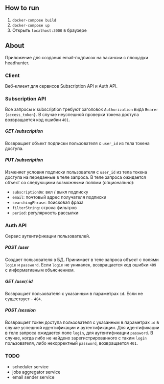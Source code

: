 ## How to run

1. `docker-compose build`
2. `docker-compose up`
3. Открыть `localhost:3000` в браузере

## About

Приложение для создания email-подписок на вакансии с площадки headhunter.

### Client

Веб-клиент для сервисов Subscription API и Auth API.

### Subscription API

Все запросы к subscription требуют заголовок `Authorization` вида `Bearer {access_token}`. В случае неуспешной проверки токена доступа возвращается код ошибки `401`.

##### GET /subscription

Возвращает объект подписки пользователя с `user_id` из тела токена доступа.

##### PUT /subscription

Изменяет условия подписки пользователя с `user_id` из тела токена доступа на переданные в теле запроса. В теле запроса ожидается объект со следующими возможными полями (опционально):

- `subscriptionOn`: вкл / выкл подписку
- `email`: почтовый адрес получателя подписки
- `searchingPhrase`: поисковая фраза
- `filterString`: строка фильтров
- `period`: регулярность рассылки

### Auth API

Сервис аутентификации пользователей.

##### POST /user

Создает пользователя в БД. Принимает в теле запроса объект с полями `login` и `password`. Если `login` не уникален, возвращается код ошибки `409` с информативным объяснением.

##### GET /user/:id

Возвращает пользователя с указанным в параметрах `id`. Если не существует - `404`.

##### POST /session

Возвращает токен доступа пользователя с указанным в параметрах `id` в случае успешной идентификации и аутентификации. Для идентификации в теле запроса ожидается поле `login`, для аутентификации `password`. В случае, когда либо не найдено зарегистрированного с таким `login` пользователя, либо некорректный `password`, возвращается `401`.

### TODO

- scheduler service
- jobs aggregator service
- email sender service
